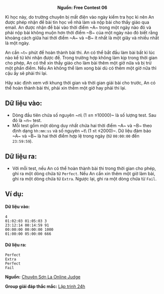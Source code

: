 **<center>Nguồn:  Free Contest 06</center>**

Kì học này, do trường chuyên bị mất điện vào ngày kiểm tra học kì nên An được phép nhận đề bài tin học về nhà làm và nộp bài cho thầy giáo qua email. An được nhận đề bài vào thời điểm ~A~ trong một ngày nào đó và phải nộp bài không muộn hơn thời điểm ~B~ của một ngày nào đó biết rằng khoảng cách giữa hai thời điểm ~A~ và ~B~ ít nhất là một giây và nhiều nhất là một ngày.

An cần ~t~ phút để hoàn thành bài thi. An có thể bắt đầu làm bài bất kì lúc nào kể từ khi nhận được đề. Trong trường hợp không làm kịp trong thời gian cho phép, An có thể xin thầy giáo cho làm bài thêm một giờ nữa và bị trừ một phần điểm. Nếu An không thể làm xong bài dù có thêm một giờ nữa thì cậu ấy sẽ phải thi lại.

Hãy xác định xem với khung thời gian và thời gian giải bài cho trước, An có thể hoàn thành bài thi, phải xin thêm một giờ hay phải thi lại.

## Dữ liệu vào:
- Dòng đầu tiên chứa số nguyên ~n\ (1 ≤n ≤10000)~ là số lượng test. Sau đó là ~n~ test.
- Mỗi test gồm một dòng duy nhất chứa hai thời điểm ~A~ và ~B~ theo định dạng `hh:mm:ss` và số nguyên ~t\ (1 ≤t ≤2000)~. Dữ liệu đảm bảo ~A~ và ~B~ là hai thời điểm hợp lệ trong ngày (từ `00:00:00` đến `23:59:59`).

## Dữ liệu ra:
- Với mỗi test, nếu An có thể hoàn thành bài thi trong thời gian cho phép, ghi ra một dòng chứa từ `Perfect`. Nếu An cần xin thêm một giờ làm bài, ghi ra một dòng chứa từ `Extra`. Ngược lại, ghi ra một dòng chứa từ `Fail`.

## Ví dụ:
#### Dữ liệu vào:
```
4
01:02:03 01:05:03 3
23:12:14 00:14:59 91
00:00:00 00:00:00 1000
01:00:00 05:00:00 666
```

#### Dữ liệu ra:
```
Perfect
Extra
Perfect
Fail
```
**Nguồn:** [Chuyên Sơn La Online Judge](http://csloj.ddns.net/)

**Group giải đáp thắc mắc:** [Lập trình 24h](https://www.facebook.com/groups/1386904321519984)